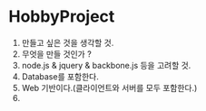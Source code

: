 HobbyProject
============

1. 만들고 싶은 것을 생각할 것.
2. 무엇을 만들 것인가 ?
3. node.js & jquery & backbone.js 등을  고려할 것.
4. Database를 포함한다.
5. Web 기반이다.(클라이언트와 서버를 모두 포함한다.)
6. 